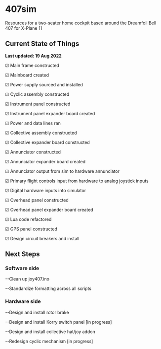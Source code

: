# 407sim
Resources for a two-seater home cockpit based around the Dreamfoil Bell 407 for X-Plane 11

## Current State of Things

**Last updated: 19 Aug 2022**

☑ Main frame constructed 

☑ Mainboard created 

☑ Power supply sourced and installed

☑ Cyclic assembly constructed 

☑ Instrument panel constructed

☑ Instrument panel expander board created 

☑ Power and data lines ran 

☑ Collective assembly constructed 

☑ Collective expander board constructed 

☑ Annunciator constructed 

☑ Annunciator expander board created 

☑ Annunciator output from sim to hardware annunciator

☑ Primary flight controls input from hardware to analog joystick inputs

☑ Digital hardware inputs into simulator

☑ Overhead panel constructed

☑ Overhead panel expander board created

☑ Lua code refactored

☑ GPS panel constructed

☑ Design circuit breakers and install

## Next Steps

### Software side

--Clean up joy407.ino

--Standardize formatting across all scripts

### Hardware side

--Design and install rotor brake

--Design and install Korry switch panel [in progress]

--Design and install collective hat/joy addon

--Redesign cyclic mechanism [in progress]

